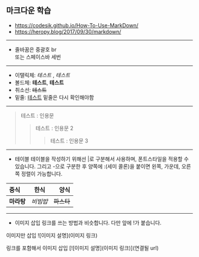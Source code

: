 ## 마크다운 학습 
- https://codesik.github.io/How-To-Use-MarkDown/
- https://heropy.blog/2017/09/30/markdown/

---
- 줄바꿈은 중괄호 br <br> 또는 스페이스바 세번
---
- 이탤릭체: *테스트* , _테스트_
- 볼드체: **테스트**, __테스트__
- 취소선: ~~테스트~~
- 밑줄: <u>테스트</u> 밑줄은 다시 확인해야함
---
> 테스트 : 인용문 
>> 테스트 : 인용문 2 
>>> 테스트 : 인용문 3

---
- 테이블
테이블을 작성하기 위해선 |로 구분해서 사용하며, 폰트스타일을 적용할 수 있습니다.
그리고 -으로 구분한 후 양쪽에 :(세미 콜론)을 붙이면 왼쪽, 가운데, 오른쪽 정렬이 가능합니다.

| 중식 | 한식 | 양식 |
|:----------|:----------:|----------:|
| **마라탕** | *비빔밥* | ~~파스타~~ |

---
- 이미지 삽입
링크를 쓰는 방법과 비슷합니다. 다만 앞에 !가 붙습니다.

이미지만 삽입
![이미지 설명](이미지 링크)

링크를 포함해서 이미지 삽입
[![이미지 설명](이미지 링크)](연결될 url)
